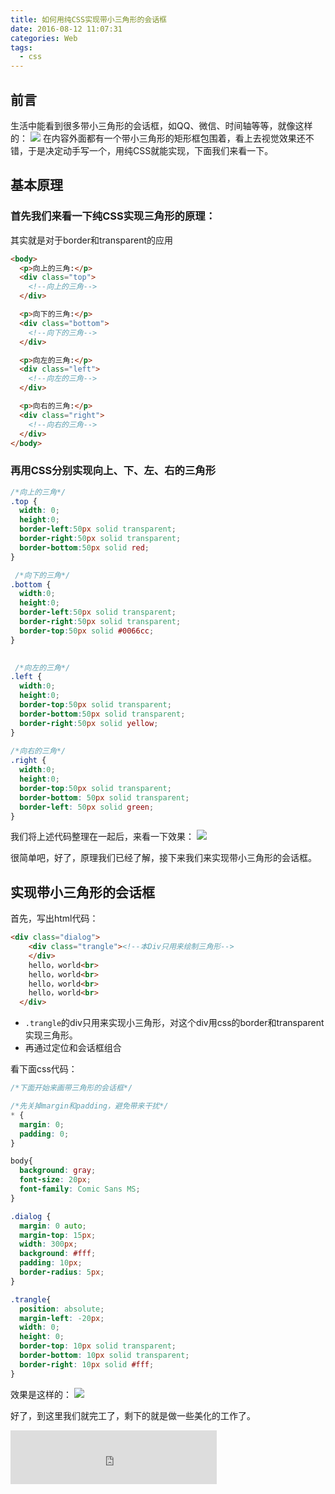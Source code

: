 ```yaml
---
title: 如何用纯CSS实现带小三角形的会话框
date: 2016-08-12 11:07:31
categories: Web
tags: 
  - css
---
```

## 前言
生活中能看到很多带小三角形的会话框，如QQ、微信、时间轴等等，就像这样的：
![](http://ww1.sinaimg.cn/large/873fcdb7gw1f7pm570m9xj209803m74c.jpg)
在内容外面都有一个带小三角形的矩形框包围着，看上去视觉效果还不错，于是决定动手写一个，用纯CSS就能实现，下面我们来看一下。

## 基本原理

### 首先我们来看一下纯CSS实现三角形的原理：

其实就是对于border和transparent的应用
<!--more-->
```html
<body>
  <p>向上的三角:</p>
  <div class="top">
    <!--向上的三角-->
  </div>

  <p>向下的三角:</p>
  <div class="bottom">
    <!--向下的三角-->
  </div>

  <p>向左的三角:</p>
  <div class="left">
    <!--向左的三角-->
  </div>

  <p>向右的三角:</p>
  <div class="right">
    <!--向右的三角-->
  </div>
</body>
```

### 再用CSS分别实现向上、下、左、右的三角形

```css
/*向上的三角*/
.top {
  width: 0; 
  height:0; 
  border-left:50px solid transparent;
  border-right:50px solid transparent;
  border-bottom:50px solid red;
}

 /*向下的三角*/
.bottom {
  width:0; 
  height:0; 
  border-left:50px solid transparent;
  border-right:50px solid transparent;
  border-top:50px solid #0066cc;
}

    
 /*向左的三角*/
.left {
  width:0; 
  height:0; 
  border-top:50px solid transparent;
  border-bottom:50px solid transparent; 
  border-right:50px solid yellow; 
}
   
/*向右的三角*/
.right {
  width:0; 
  height:0; 
  border-top:50px solid transparent;
  border-bottom: 50px solid transparent;
  border-left: 50px solid green;
}
```

我们将上述代码整理在一起后，来看一下效果：
![](http://ww1.sinaimg.cn/large/873fcdb7gw1f7pi5gdhd7j206s0rsq3o.jpg)

很简单吧，好了，原理我们已经了解，接下来我们来实现带小三角形的会话框。

## 实现带小三角形的会话框

首先，写出html代码：
```html
<div class="dialog">
    <div class="trangle"><!--本Div只用来绘制三角形--> 
    </div>
    hello，world<br>
    hello，world<br>
    hello，world<br>
    hello，world<br>
  </div>
```

- `.trangle`的div只用来实现小三角形，对这个div用css的border和transparent实现三角形。
- 再通过定位和会话框组合

看下面css代码：

```css
/*下面开始来画带三角形的会话框*/

/*先关掉margin和padding，避免带来干扰*/
* {
  margin: 0;
  padding: 0;
}

body{
  background: gray;
  font-size: 20px;
  font-family: Comic Sans MS;
}

.dialog {
  margin: 0 auto;
  margin-top: 15px;
  width: 300px;            
  background: #fff;
  padding: 10px;
  border-radius: 5px;
}

.trangle{
  position: absolute;
  margin-left: -20px;
  width: 0;
  height: 0;
  border-top: 10px solid transparent;
  border-bottom: 10px solid transparent;
  border-right: 10px solid #fff;
}
```

效果是这样的：
![](http://ww4.sinaimg.cn/large/873fcdb7gw1f7plr95yzfj20y00goaas.jpg)

好了，到这里我们就完工了，剩下的就是做一些美化的工作了。

<iframe frameborder="no" border="0" marginwidth="0" marginheight="0" width=330 height=86 src="http://music.163.com/outchain/player?type=2&id=426852063&auto=1&height=66"></iframe>